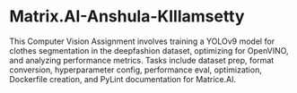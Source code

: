 # Matrix.AI-Anshula-KIllamsetty
This Computer Vision Assignment involves training a YOLOv9 model for clothes segmentation in the deepfashion dataset, optimizing for OpenVINO, and analyzing performance metrics. Tasks include dataset prep, format conversion, hyperparameter config, performance eval, optimization, Dockerfile creation, and PyLint documentation for Matrice.AI.
